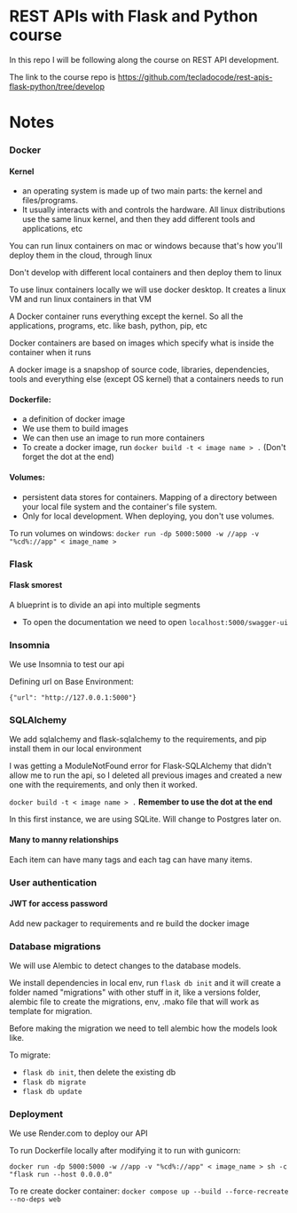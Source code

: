 # REST APIs with Flask and Python course

In this repo I will be following along the course on REST API development.

The link to the course repo is https://github.com/tecladocode/rest-apis-flask-python/tree/develop



# Notes

### Docker
#### Kernel 
 - an operating system is made up of two main parts: the kernel and files/programs. 
 - It usually interacts with and controls the hardware. 
All linux distributions use the same linux kernel, and then they add different tools and applications, etc

You can run linux containers on mac or windows because that's how you'll deploy them in the cloud, through linux

Don't develop with different local containers and then deploy them to linux


To use linux containers locally we will use docker desktop. It creates a linux VM and run linux containers in that VM


A Docker container runs everything except the kernel. So all the applications, programs, etc. like bash, python, pip, etc

Docker containers are based on images which specify what is inside the container when it runs 

A docker image is a snapshop of source code, libraries, dependencies, tools and everything else (except OS kernel) that a containers needs to run

#### Dockerfile: 
- a definition of docker image
- We use them to build images
- We can then use an image to run more containers
- To create a docker image, run `docker build -t < image name > .` (Don't forget the dot at the end)

#### Volumes: 
 - persistent data stores for containers. Mapping of a directory between your local file system and the container's file system.
 - Only for local development. When deploying, you don't use volumes. 


To run volumes on windows: `docker run -dp 5000:5000 -w //app -v "%cd%://app" < image_name >`

### Flask
#### Flask smorest
A blueprint is to divide an api into multiple segments

- To open the documentation we need to open `localhost:5000/swagger-ui`

### Insomnia
We use Insomnia to test our api

Defining url on Base Environment: 

```
{"url": "http://127.0.0.1:5000"}
```

### SQLAlchemy
We add sqlalchemy and flask-sqlalchemy to the requirements, and pip install them in our local environment

I was getting a ModuleNotFound error for Flask-SQLAlchemy that didn't allow me to run the api, so I deleted all previous images and created a new one with the requirements, and only then it worked.

`docker build -t < image name > .` **Remember to use the dot at the end**

In this first instance, we are using SQLite. Will change to Postgres later on.


#### Many to manny relationships
Each item can have many tags and each tag can have many items.


### User authentication
#### JWT for access password
Add new packager to requirements and re build the docker image

### Database migrations
We will use Alembic to detect changes to the database models.

We install dependencies in local env, run `flask db init` and it will create a folder named "migrations" with other stuff in it, like a versions folder, alembic file to create the migrations, env, .mako file that will work as template for migration.

Before making the migration we need to tell alembic how the models look like.

To migrate:
 - `flask db init`, then delete the existing db
 - `flask db migrate`
 - `flask db update`

### Deployment
We use Render.com to deploy our API

To run Dockerfile locally after modifying it to run with gunicorn: 

`docker run -dp 5000:5000 -w //app -v "%cd%://app" < image_name > sh -c "flask run --host 0.0.0.0"`

To re create docker container:
`docker compose up --build --force-recreate --no-deps web`



